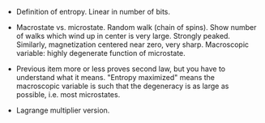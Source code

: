* Definition of entropy.
Linear in number of bits.

* Macrostate vs. microstate.
Random walk (chain of spins).
Show number of walks which wind up in center is very large.
Strongly peaked.
Similarly, magnetization centered near zero, very sharp.
Macroscopic variable: highly degenerate function of microstate.

* Previous item more or less proves second law, but you have to understand what it means.
"Entropy maximized" means the macroscopic variable is such that the degeneracy is as large as  possible, i.e. most microstates.

* Lagrange multiplier version.

